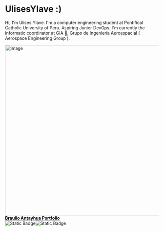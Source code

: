 # UlisesYlave :)
Hi, I'm Ulises Ylave. I'm a computer engineering student at Pontifical Catholic University of Peru. Aspiring Junior DevOps. I'm currently the informatic coordinator at GIA 🚀, Grupo de Ingeniería Aeroespacial ( Aerospace Engineering Group ).

<img width="1046" height="557" alt="image" src="https://github.com/user-attachments/assets/7fafbaa6-b414-4713-ae9c-fa6e421ae1c4" />
<a style="font-weight: bold; color: #000;" href="https://braulioulises.vercel.app/">Braulio Antayhua Portfolio</a>

<div style=" display: flex; flex-direction: row;" >
  <img alt="Static Badge" src="https://img.shields.io/badge/build-profile-brightgreen?style=flat&logo=Linkedin&logoColor=white&logoSize=auto&label=Linkedin&labelColor=%23020919&color=%2300548c&cacheSeconds=3600&link=https%3A%2F%2Fwww.linkedin.com/in/braulioantayhua/">
  <img alt="Static Badge" src="https://img.shields.io/badge/build-follow-brightgreen?style=flat&logo=instagram&logoColor=white&logoSize=auto&label=StrokerInk&labelColor=%23020919&color=%232EA062&cacheSeconds=3600&link=https%3A%2F%2Fwww.instagram.com%2Fstrokerink%2F">
</div>



